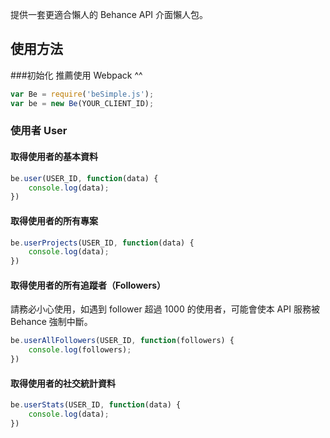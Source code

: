 提供一套更適合懶人的 Behance API 介面懶人包。

## 使用方法
###初始化
推薦使用 Webpack ^^
```js
var Be = require('beSimple.js');
var be = new Be(YOUR_CLIENT_ID);
```
### 使用者 User

#### 取得使用者的基本資料
```js
be.user(USER_ID, function(data) {
	console.log(data);
})
```
#### 取得使用者的所有專案
```js
be.userProjects(USER_ID, function(data) {
	console.log(data);
})
```
#### 取得使用者的所有追蹤者（Followers）
請務必小心使用，如遇到 follower 超過 1000 的使用者，可能會使本 API 服務被 Behance 強制中斷。
```js
be.userAllFollowers(USER_ID, function(followers) {
	console.log(followers);
})
```
#### 取得使用者的社交統計資料
```js
be.userStats(USER_ID, function(data) {
	console.log(data);
})
```
